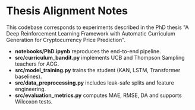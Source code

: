 # Thesis Alignment Notes

This codebase corresponds to experiments described in the PhD thesis "A Deep Reinforcement Learning Framework with Automatic Curriculum Generation for Cryptocurrency Price Prediction".

- **notebooks/PhD.ipynb** reproduces the end-to-end pipeline.
- **src/curriculum_bandit.py** implements UCB and Thompson Sampling teachers for ACG.
- **src/model_training.py** trains the student (KAN, LSTM, Transformer baselines).
- **src/data_preprocessing.py** includes leak-safe splits and feature engineering.
- **src/evaluation_metrics.py** computes MAE, RMSE, DA and supports Wilcoxon tests.
